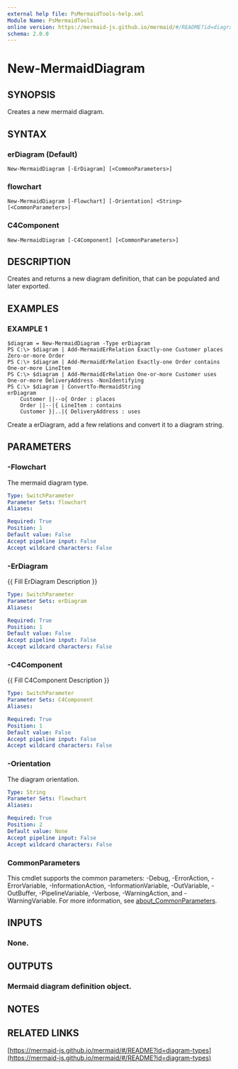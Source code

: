 ```yaml
---
external help file: PsMermaidTools-help.xml
Module Name: PsMermaidTools
online version: https://mermaid-js.github.io/mermaid/#/README?id=diagram-types
schema: 2.0.0
---
```


# New-MermaidDiagram

## SYNOPSIS
Creates a new mermaid diagram.

## SYNTAX

### erDiagram (Default)
```
New-MermaidDiagram [-ErDiagram] [<CommonParameters>]
```

### flowchart
```
New-MermaidDiagram [-Flowchart] [-Orientation] <String> [<CommonParameters>]
```

### C4Component
```
New-MermaidDiagram [-C4Component] [<CommonParameters>]
```

## DESCRIPTION
Creates and returns a new diagram definition, that can be populated and later exported.

## EXAMPLES

### EXAMPLE 1
```
$diagram = New-MermaidDiagram -Type erDiagram
PS C:\> $diagram | Add-MermaidErRelation Exactly-one Customer places Zero-or-more Order
PS C:\> $diagram | Add-MermaidErRelation Exactly-one Order contains One-or-more LineItem
PS C:\> $diagram | Add-MermaidErRelation One-or-more Customer uses One-or-more DeliveryAddress -NonIdentifying
PS C:\> $diagram | ConvertTo-MermaidString
erDiagram
    Customer ||--o{ Order : places
    Order ||--|{ LineItem : contains
    Customer }|..|{ DeliveryAddress : uses
```

Create a erDiagram, add a few relations and convert it to a diagram string.

## PARAMETERS

### -Flowchart
The mermaid diagram type.

```yaml
Type: SwitchParameter
Parameter Sets: flowchart
Aliases:

Required: True
Position: 1
Default value: False
Accept pipeline input: False
Accept wildcard characters: False
```

### -ErDiagram
{{ Fill ErDiagram Description }}

```yaml
Type: SwitchParameter
Parameter Sets: erDiagram
Aliases:

Required: True
Position: 1
Default value: False
Accept pipeline input: False
Accept wildcard characters: False
```

### -C4Component
{{ Fill C4Component Description }}

```yaml
Type: SwitchParameter
Parameter Sets: C4Component
Aliases:

Required: True
Position: 1
Default value: False
Accept pipeline input: False
Accept wildcard characters: False
```

### -Orientation
The diagram orientation.

```yaml
Type: String
Parameter Sets: flowchart
Aliases:

Required: True
Position: 2
Default value: None
Accept pipeline input: False
Accept wildcard characters: False
```

### CommonParameters
This cmdlet supports the common parameters: -Debug, -ErrorAction, -ErrorVariable, -InformationAction, -InformationVariable, -OutVariable, -OutBuffer, -PipelineVariable, -Verbose, -WarningAction, and -WarningVariable. For more information, see [about_CommonParameters](http://go.microsoft.com/fwlink/?LinkID=113216).

## INPUTS

### None.
## OUTPUTS

### Mermaid diagram definition object.
## NOTES

## RELATED LINKS

[https://mermaid-js.github.io/mermaid/#/README?id=diagram-types](https://mermaid-js.github.io/mermaid/#/README?id=diagram-types)

